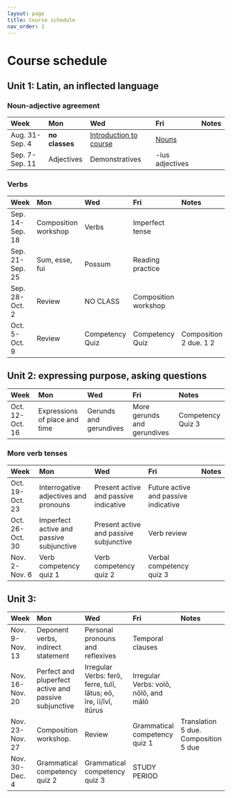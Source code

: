 ```yaml
---
layout: page
title: Course schedule
nav_order: 1
---
```


# Course schedule

## Unit 1: Latin, an inflected language


### Noun-adjective agreement

| Week | Mon     |  Wed     |  Fri     | Notes |
| :------------- | :------------- |:------------- | :-------------| :-------------|
|Aug. 31-Sep. 4 | **no classes** | [Introduction to course](../assignments/intro/)| [Nouns](../assignments/nouns/) |      |
|Sep. 7-Sep. 11 | Adjectives | Demonstratives| -ius adjectives |      |


### Verbs

| Week | Mon     |  Wed     |  Fri     | Notes |
| :------------- | :------------- |:------------- | :-------------| :-------------|
|Sep. 14-Sep. 18 | Composition workshop | Verbs| Imperfect tense |      |
|Sep. 21-Sep. 25 | Sum, esse, fui | Possum| Reading practice |      |
|Sep. 28-Oct. 2 | Review | NO CLASS| Composition workshop |      |
|Oct. 5-Oct. 9 | Review | Competency Quiz| Competency Quiz |     Composition 2 due. 1 2 |


## Unit 2: expressing purpose, asking questions

| Week | Mon     |  Wed     |  Fri     | Notes |
| :------------- | :------------- |:------------- | :-------------| :-------------|
|Oct. 12-Oct. 16 | Expressions of place and time | Gerunds and gerundives| More gerunds and gerundives |     Competency Quiz 3 |


### More verb tenses

| Week | Mon     |  Wed     |  Fri     | Notes |
| :------------- | :------------- |:------------- | :-------------| :-------------|
|Oct. 19-Oct. 23 | Interrogative adjectives and pronouns | Present active and passive indicative| Future active and passive indicative |      |
|Oct. 26-Oct. 30 | Imperfect active and passive subjunctive | Present active and passive subjunctive| Verb review |      |
|Nov. 2-Nov. 6 | Verb competency quiz 1 | Verb competency quiz 2| Verbal competency quiz 3 |      |


## Unit 3:

| Week | Mon     |  Wed     |  Fri     | Notes |
| :------------- | :------------- |:------------- | :-------------| :-------------|
|Nov. 9-Nov. 13 | Deponent verbs, indirect statement | Personal pronouns and reflexives| Temporal clauses |      |
|Nov. 16-Nov. 20 | Perfect and pluperfect active and passive subjunctive | Irregular Verbs: ferō, ferre, tulī, lātus; eō, īre, iī/īvī, itūrus| Irregular Verbs: volō, nōlō, and mālō |      |
|Nov. 23-Nov. 27 | Composition workshop. | Review| Grammatical competency quiz 1 |     Translation 5 due. Composition 5 due |
|Nov. 30-Dec. 4 | Grammatical competency quiz 2 | Grammatical competency quiz 3| STUDY PERIOD |      |